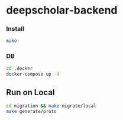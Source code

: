 # deepscholar-backend

### Install

```bash
make
```

### DB

```bash
cd .docker
docker-compose up -d
```

## Run on Local

```bash
cd migration && make migrate/local
make generate/proto
```

